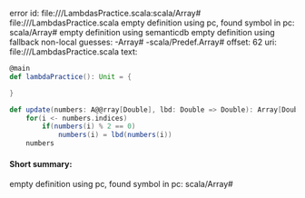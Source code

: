 error id: file://<WORKSPACE>/LambdasPractice.scala:scala/Array#
file://<WORKSPACE>/LambdasPractice.scala
empty definition using pc, found symbol in pc: scala/Array#
empty definition using semanticdb
empty definition using fallback
non-local guesses:
	 -Array#
	 -scala/Predef.Array#
offset: 62
uri: file://<WORKSPACE>/LambdasPractice.scala
text:
```scala
@main
def lambdaPractice(): Unit = {

}

def update(numbers: A@@rray[Double], lbd: Double => Double): Array[Double] =
    for(i <- numbers.indices)
        if(numbers(i) % 2 == 0)
            numbers(i) = lbd(numbers(i))
    numbers
```


#### Short summary: 

empty definition using pc, found symbol in pc: scala/Array#